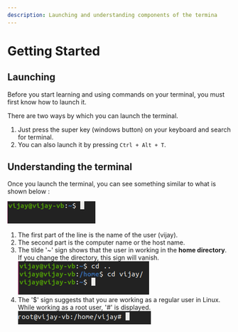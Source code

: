 ```yaml
---
description: Launching and understanding components of the termina
---
```


# Getting Started

## Launching

Before you start learning and using commands on your terminal, you must first know how to launch it.

There are two ways by which you can launch the terminal.

1. Just press the super key \(windows button\) on your keyboard and search for terminal.
2. You can also launch it by pressing `Ctrl + Alt + T`.

## Understanding the terminal

Once you launch the terminal, you can see something similar to what is shown below : 

![](../../.gitbook/assets/basics.png)

1. The first part of the line is the name of the user \(vijay\).
2. The second part is the computer name or the host name.
3. The tilde '~' sign shows that the user in working in the **home directory**. If   you change the directory, this sign will vanish. ![](../../.gitbook/assets/working-directory.png) 
4. The '$' sign suggests that you are working as a regular user in Linux. While working as a root user, '\#' is displayed. ![](../../.gitbook/assets/root-user.png) 



